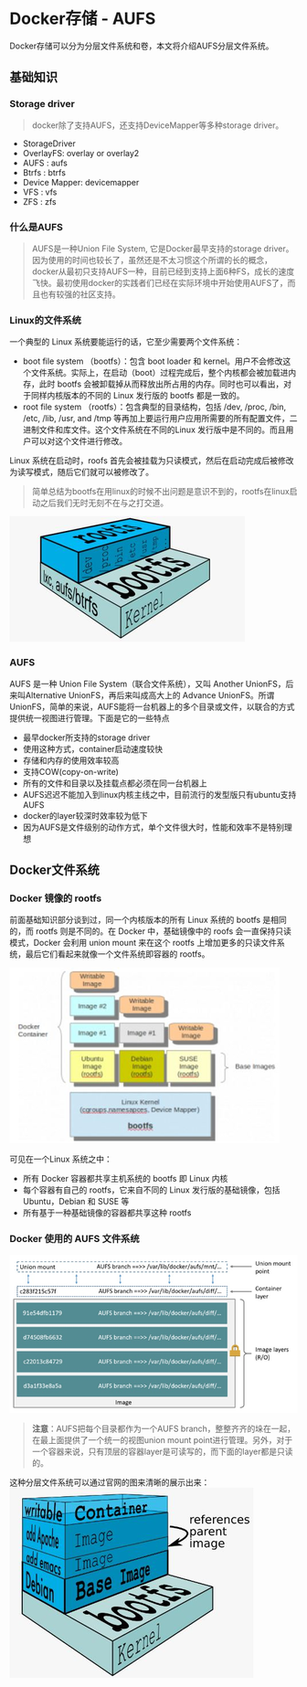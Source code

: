 # Docker存储 - AUFS
 Docker存储可以分为分层文件系统和卷，本文将介绍AUFS分层文件系统。

## 基础知识
### Storage driver
> docker除了支持AUFS，还支持DeviceMapper等多种storage driver。
- StorageDriver
- OverlayFS: overlay or overlay2
- AUFS : aufs
- Btrfs : btrfs
- Device Mapper: devicemapper
- VFS : vfs
- ZFS : zfs

### 什么是AUFS
> AUFS是一种Union File System, 它是Docker最早支持的storage driver。因为使用的时间也较长了，虽然还是不太习惯这个所谓的长的概念，docker从最初只支持AUFS一种，目前已经到支持上面6种FS，成长的速度飞快。最初使用docker的实践者们已经在实际环境中开始使用AUFS了，而且也有较强的社区支持。

### Linux的文件系统
一个典型的 Linux 系统要能运行的话，它至少需要两个文件系统：
- boot file system （bootfs）：包含 boot loader 和 kernel。用户不会修改这个文件系统。实际上，在启动（boot）过程完成后，整个内核都会被加载进内存，此时 bootfs 会被卸载掉从而释放出所占用的内存。同时也可以看出，对于同样内核版本的不同的 Linux 发行版的 bootfs 都是一致的。
- root file system （rootfs）：包含典型的目录结构，包括 /dev, /proc, /bin, /etc, /lib, /usr, and /tmp 等再加上要运行用户应用所需要的所有配置文件，二进制文件和库文件。这个文件系统在不同的Linux 发行版中是不同的。而且用户可以对这个文件进行修改。

Linux 系统在启动时，roofs 首先会被挂载为只读模式，然后在启动完成后被修改为读写模式，随后它们就可以被修改了。
> 简单总结为bootfs在用linux的时候不出问题是意识不到的，rootfs在linux启动之后我们无时无刻不在与之打交道。

![Linux的两类文件系统](https://github.com/wbb1975/blogs/blob/master/container/images/linux_fs.jpg)

### AUFS
AUFS 是一种 Union File System（联合文件系统），又叫 Another UnionFS，后来叫Alternative UnionFS，再后来叫成高大上的 Advance UnionFS。所谓 UnionFS，简单的来说，AUFS能将一台机器上的多个目录或文件，以联合的方式提供统一视图进行管理。下面是它的一些特点
- 最早docker所支持的storage driver
- 使用这种方式，container启动速度较快
- 存储和内存的使用效率较高
- 支持COW(copy-on-write)
- 所有的文件和目录以及挂载点都必须在同一台机器上
- AUFS迟迟不能加入到linux内核主线之中，目前流行的发型版只有ubuntu支持AUFS
- docker的layer较深时效率较为低下
- 因为AUFS是文件级别的动作方式，单个文件很大时，性能和效率不是特别理想

## Docker文件系统
### Docker 镜像的 rootfs
前面基础知识部分谈到过，同一个内核版本的所有 Linux 系统的 bootfs 是相同的，而 rootfs 则是不同的。在 Docker 中，基础镜像中的 roofs 会一直保持只读模式，Docker 会利用 union mount 来在这个 rootfs 上增加更多的只读文件系统，最后它们看起来就像一个文件系统即容器的 rootfs。

![docker rootfs](https://github.com/wbb1975/blogs/blob/master/container/images/docker_multi_layer.jpg)

可见在一个Linux 系统之中：
- 所有 Docker 容器都共享主机系统的 bootfs 即 Linux 内核
- 每个容器有自己的 rootfs，它来自不同的 Linux 发行版的基础镜像，包括 Ubuntu，Debian 和 SUSE 等
- 所有基于一种基础镜像的容器都共享这种 rootfs

### Docker 使用的 AUFS 文件系统
![ubuntu的镜像是如何用AUFS联合到一起的](https://github.com/wbb1975/blogs/blob/master/container/images/image_layer.gif)

> **注意**：AUFS把每个目录都作为一个AUFS branch，整整齐齐的垛在一起，在最上面提供了一个统一的视图union mount point进行管理。另外，对于一个容器来说，只有顶层的容器layer是可读写的，而下面的layer都是只读的。

这种分层文件系统可以通过官网的图来清晰的展示出来：
![分层文件系统系意图](https://github.com/wbb1975/blogs/blob/master/container/images/layer_fs.jpg)